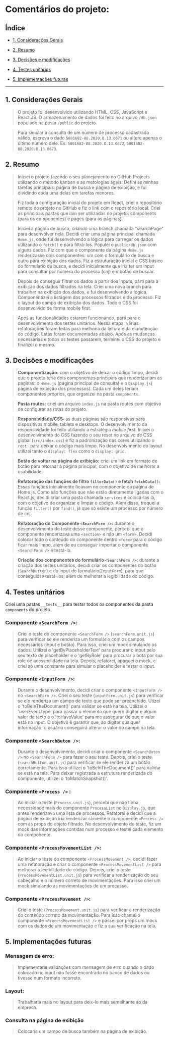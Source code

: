 # Comentários do projeto:

## Índice

* [1. Considerações Gerais](#1-considerações-gerais)

* [2. Resumo](#2-resumo)

* [3. Decisões e modificações](#3-decisões-e-modificações)

* [4. Testes unitários](#4-testes-unitários)

* [5. Implementações futuras](#5-implementações-futuras)

 
***


## 1. Considerações Gerais 

> O projeto foi desenvolvido utilizando HTML, CSS, JavaScript e React.JS. O armazenamento de dados foi feito no arquivo `/db.json` populado na pasta `/public` do projeto.
    
> Para simular a consulta de um número de processo cadastrado válido, escreva o dado `5001682-88.2020.8.13.0671` ou altere apenas o último número dele. Ex: `5001682-88.2020.8.13.0672`, `5001682-88.2020.8.13.0673`.

## 2. Resumo

> Iniciei o projeto fazendo o seu planejamento no GitHub Projects utilizando o método kanban e as metologias ágeis. Defini as minhas tarefas principais: página de busca e página de exibição, e fui dividindo cada uma delas em tarefas menores.

> Fiz toda a configuração inicial do projeto em React, criei o repositório remoto do projeto no GitHub e fiz o link com o repositório local. Criei as principais pastas que iam ser utilizadas no projeto: components (para os componentes) e pages (para as páginas).

> Iniciei a página de busca, criando uma branch chamada "searchPage" para desenvolver nela. Decidi criar uma página principal chamada `Home.js`, onde fui desenvolvendo a lógica para carregar os dados utilizando o `fetch()` e para filtrá-los. Populei o `public/db.json` com alguns dados. Fiz com que o componente da página `Home.js` renderizasse dois componentes: um com o formulário de busca e outro para exibição dos dados. Fiz a estruturação inicial e CSS básico do formulario de busca, e decidi inicialmente que iria ter um input para consultar por número do processo (cnj) e o botão de buscar. 

> Depois de conseguir filtrar os dados a partir dos inputs, parti para a exibição dos dados filtrados na tela. Criei uma nova branch para trabalhar na exibição dos dados, e fui desenvolvendo a lógica. Componentizei a listagem dos processos filtrados e do processo. Fiz o layout do campo de exibição dos dados. Todo o CSS foi desenvolvido de forma mobile first. 

> Após as funcionalidades estarem funcionando, parti para o desenvolvimento dos testes unitários. Nessa etapa, várias refatorações foram feitas para melhoria da leitura e da manutenção do código. Estas foram documentadas abaixo. Após as mudanças necessárias e todos os testes passarem, terminei o CSS do projeto e finalizei o mesmo.
	
## 3. Decisões e modificações

> **Componentização:** com o objetivo de deixar o código limpo, decidi que o projeto teria dois componentes principais que renderizariam as páginas: o `Home.js` (página principal de consulta) e o `Display.js`( página de exibição dos processos). Cada um deles teriam componentes próprios, que organizei na pasta `components`.

> **Pasta routes:** criei um arquivo `index.js` na pasta routes com objetivo de configurar as rotas do projeto.

> **Responsividade/CSS:** as duas páginas são responsivas para dispositivos mobile, tablets e desktops. O desenvolvimento da responsividade foi feito utiliando a estratégia *mobile first*. Iniciei o desenvolvimento do CSS fazendo o seu reset no arquivo de CSS global (`src/index.css`) e fiz a padronização das cores utilizando o `root:` para deixar o código mais limpo. No desenvolvimento do layout utilizei tanto o `display: flex` como o `display: grid`.

> **Botão de voltar na página de exibição:** criei um link em formato de botão para retornar à página principal, com o objetivo de melhorar a usabilidade.

> **Refatoração das funções de filtro `filterData()` e fetch `fetchData()`:**
Essas funções inicialmente ficavam no componente da paǵina de Home.js. Como são funções que não estão diretamente ligadas com o React.js, decidi criar uma pasta chamada `services` e colocá-las lá, com o objetivo de organizar e limpar o código. Além disso, troquei a função `filter()` por `find()`, já que só existe um processo por número de cnj.

> **Refatoração do Componente `<SearchForm />`:** durante o desenvolvimento do teste desse componente, percebi que o componente renderizava uma `<section>` e não um `<form>`. Decidi colocar todo o conteúdo do componente dentro  `<form>` para o código ficar mais limpo, além de eu conseguir importar o componente `<SearchForm />` e testá-lo.

> **Criação dos componentes do formulário `<SearchForm />`:** durante a criação dos testes unitários, decidi criar os componentes do botão (`SearchButton`) e do input do formulário(`InputForm`), para que conseguisse testá-los, além de melhorar a legibilidade do código.
	
## 4. Testes unitários

Criei uma pastas `__tests__` para testar todos os componentes da pasta `components` do projeto. 

### Componente `<SearchForm />`:

> Criei o teste do componente `<SearchForm />` (`searchForm.unit.js`) para verificar se ele renderiza um formulário com os campos necessários (input e botão). Para isso, criei um mock simulando os dados. Utilizei o 'getByPlaceholderText' para procurar o input pelo seu texto de placeholder e o 'getByRole' para procurar o bota por sua role de acessibilidade na tela. Depois, refatorei, apaguei o mock, e criei só uma constante para simular o placeholder e testar o input.

### Componente `<InputForm />`:

> Durante o desenvolvimento, decidi criar o componente `<InputForm />` no `<SearchForm />`. Criei o seu teste (`inputForm.unit.js`) para verificar se ele renderiza um campo de texto que pode ser preenchido. Utizei o 'toBeInTheDocument()' para validar se está na tela. Utilizei o 'userEvent.type' para passar o elemento que quero digitar e algum valor de texto e o 'toHaveValue' para me assegurar de que o valor está no input. O objetivo é garantir que, ao digitar qualquer informação, o usuário conseguirá alterar o valor do campo na tela.

### Componente `<SearchButon />`:

> Durante o desenvolvimento, decidi criar o componente `<SearchButon />` no `<SearchForm />` para fazer o seu teste. Depois, criei o teste (`searchButton.unit.js`) para verificar se ele renderiza um botão corretamente. Para isso utilizei o 'toBeInTheDocument()' para validar se está na tela. Para deixar registrada a estrutura renderizada do componente, utilizei o 'toMatchSnapshot()'.

### Componente `<Process />` :

> Ao iniciar o teste (`Process.unit.js`), percebi que não tinha necessidade mais do componente `ProcessList` no `Display.js`, que antes renderizava uma lista de processos. Refatorei e decidi que a página de exibição iria renderizar somente o componente `<Process />` com as props do objeto filtrado. No desenvolvimento do teste, fiz um mock das informações contidas num processo e testei cada elemento do componente.
	
### Componente `<ProcessMovementList />`: 

> Ao iniciar o teste do componente `<ProcessMovement />`, decidi fazer uma refatoração e criar o componente `<ProcessMovementList />` para melhorar a legibilidade do código. Depois, criei o teste (`ProcessMovementList.unit.js`) para verificar a renderização do seu cabeçalho e o número correto de movimentações. Para isso criei um mock simulando as movimentações de um processo.

### Componente `<ProcessMovement />`:

> Criei o teste (`ProcessMovement.unit.js`) para verificar a renderização do conteúdo correto da movimentação. Para isso chamei o componente `<ProcessMovementList />` e passei por props um mock com os dados de um movimentação e fiz a sua verificação na tela. 	

## 5. Implementações futuras

### Mensagem de erro: 

> Implementaria validações com mensagem de erro quando o dado colocado no input não fosse encontrado no banco de dados ou tivesse num formato incorreto.

### Layout:

> Trabalharia mais no layout para deix-lo mais semelhante ao da empresa.

### Consulta na página de exibição

> Colocaria um campo de busca também na página de exibição.
